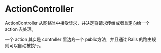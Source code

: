 # ActionController

ActionController 从网络当中接受请求，并决定将请求传给或者重定向给一个 action 去处理。

一个 action 其实是 controller 里边的一个  public方法，并且通过 Rails 的路由规则可以自动被执行。